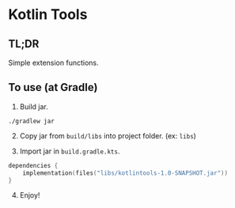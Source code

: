 # Kotlin Tools

## TL;DR

Simple extension functions.

## To use (at Gradle)

1. Build jar.

```shell
./gradlew jar
```

2. Copy jar from `build/libs` into project folder. (ex: `libs`)

3. Import jar in `build.gradle.kts`.

```kotlin
dependencies {
    implementation(files("libs/kotlintools-1.0-SNAPSHOT.jar"))
}
```

4. Enjoy!